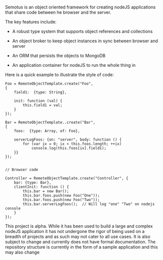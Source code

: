 Semotus is an object oriented framework for creating nodeJS applications that share code between he browser and the server.

The key features include:

- A robust type system that supports object references and collections

- An object broker to keep object instances in sync between browser and server

- An ORM that persists the objects to MongoDB

- An application container for nodeJS to run the whole thing in


Here is a quick example to illustrate the style of code:
````
Foo = RemoteObjectTemplate.create("Foo",
{
	field1:  {type: String},

	init: function (val) {
		this.field1 = val;
	}
});

Bar = RemoteObjectTemplate..create("Bar",
{
	foos:  {type: Array, of: Foo},

	serverLogFoos: {on: "server", body: function () {
		for (var ix = 0; ix < this.foos.length; ++ix)
			console.log(this.foos[ix].field1);
	}}
});


// Browser code

Controller = RemoteObjectTemplate.create("Controller", {
	bar: {type: Bar},
	clientInit: function () {
		this.bar = new Bar();
		this.bar.foos.push(new Foo("One"));
		this.bar.foos.push(new Foo("Two"));
		this.bar.serverLogFoos();  // Will log "one" "Two" on nodejs console
	}
});
````
This project is alpha.  While it has been used to build a large and complex nodeJS application it has not undergone the rigor of being used on a breadth of projects and as such may not cater to all use cases.  It is also subject to change and currently does not have formal documentation.
The repository structure is currently in the form of a sample application and this may also change

